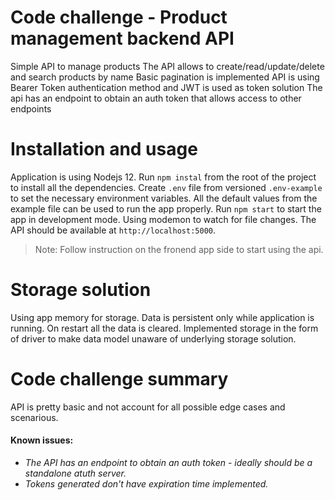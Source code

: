 # Code challenge - Product management backend API

Simple API to manage products
The API allows to create/read/update/delete and search products by name
Basic pagination is implemented
API is using Bearer Token authentication method and JWT is used as token solution
The api has an endpoint to obtain an auth token that allows access to other endpoints

# Installation and usage

Application is using Nodejs 12.
Run `npm instal` from the root of the project to install all the dependencies.
Create `.env` file from versioned `.env-example` to set the necessary environment variables. All the default values from the example file can be used to run the app properly.
Run `npm start` to start the app in development mode. Using modemon to watch for file changes.
The API should be available at `http://localhost:5000`.
> Note: Follow instruction on the fronend app side to start using the api.

# Storage solution

Using app memory for storage. Data is persistent only while application is running. On restart all the data is cleared.
Implemented storage in the form of driver to make data model unaware of underlying storage solution.

# Code challenge summary

API is pretty basic and not account for all possible edge cases and scenarious.

#### Known issues:

- _The API has an endpoint to obtain an auth token - ideally should be a standalone atuth server._
- _Tokens generated don't have expiration time implemented._

